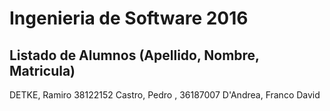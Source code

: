 # Ingenieria de Software 2016

## Listado de Alumnos (Apellido, Nombre, Matricula)

DETKE, Ramiro 38122152
Castro, Pedro , 36187007
D'Andrea, Franco David
